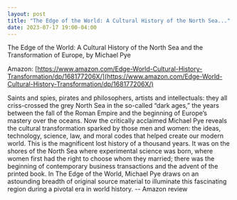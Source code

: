 ```yaml
---
layout: post
title: "The Edge of the World: A Cultural History of the North Sea..."
date: 2023-07-17 19:00-04:00
---
```

The Edge of the World: A Cultural History of the North Sea and the Transformation of Europe, by Michael Pye

Amazon: [https://www.amazon.com/Edge-World-Cultural-History-Transformation/dp/168177206X/](https://www.amazon.com/Edge-World-Cultural-History-Transformation/dp/168177206X/)

Saints and spies, pirates and philosophers, artists and intellectuals: they all criss-crossed the grey North Sea in the so-called “dark ages,” the years between the fall of the Roman Empire and the beginning of Europe’s mastery over the oceans. Now the critically acclaimed Michael Pye reveals the cultural transformation sparked by those men and women: the ideas, technology, science, law, and moral codes that helped create our modern world. This is the magnificent lost history of a thousand years. It was on the shores of the North Sea where experimental science was born, where women first had the right to choose whom they married; there was the beginning of contemporary business transactions and the advent of the printed book. In The Edge of the World, Michael Pye draws on an astounding breadth of original source material to illuminate this fascinating region during a pivotal era in world history.
\-\- Amazon review

